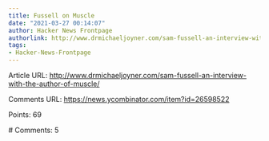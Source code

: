 ```yaml
---
title: Fussell on Muscle
date: "2021-03-27 00:14:07"
author: Hacker News Frontpage
authorlink: http://www.drmichaeljoyner.com/sam-fussell-an-interview-with-the-author-of-muscle/
tags:
- Hacker-News-Frontpage
---
```


<p>Article URL: <a href="http://www.drmichaeljoyner.com/sam-fussell-an-interview-with-the-author-of-muscle/">http://www.drmichaeljoyner.com/sam-fussell-an-interview-with-the-author-of-muscle/</a></p>
<p>Comments URL: <a href="https://news.ycombinator.com/item?id=26598522">https://news.ycombinator.com/item?id=26598522</a></p>
<p>Points: 69</p>
<p># Comments: 5</p>
